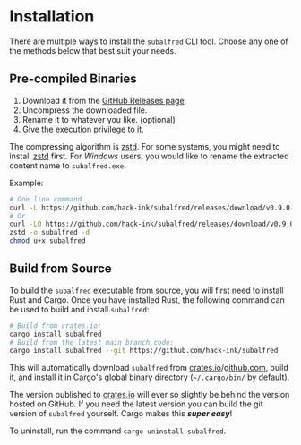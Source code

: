 # Installation
There are multiple ways to install the `subalfred` CLI tool.
Choose any one of the methods below that best suit your needs.

## Pre-compiled Binaries
1. Download it from the [GitHub Releases page].
2. Uncompress the downloaded file.
3. Rename it to whatever you like. (optional)
4. Give the execution privilege to it.

The compressing algorithm is [zstd].
For some systems, you might need to install [zstd] first.
For *Windows* users, you would like to rename the extracted content name to `subalfred.exe`.

Example:
```sh
# One line command
curl -L https://github.com/hack-ink/subalfred/releases/download/v0.9.0-rc8/subalfred-aarch64-apple-darwin.zst | zstd -o subalfred -d && chmod u+x subalfred
# Or
curl -LO https://github.com/hack-ink/subalfred/releases/download/v0.9.0-rc6/subalfred-x86_64-unknown-linux-gnu.tar.zst
zstd -o subalfred -d
chmod u+x subalfred
```

[GitHub Releases page]: https://github.com/hack-ink/subalfred/releases
[zstd]: https://github.com/facebook/zstd/releases

## Build from Source
To build the `subalfred` executable from source, you will first need to install Rust and Cargo.
Once you have installed Rust, the following command can be used to build and install `subalfred`:
```sh
# Build from crates.io:
cargo install subalfred
# Build from the latest main branch code:
cargo install subalfred --git https://github.com/hack-ink/subalfred
```

This will automatically download `subalfred` from [crates.io]/[github.com], build it, and install it in Cargo's global binary directory (`~/.cargo/bin/` by default).

The version published to [crates.io] will ever so slightly be behind the version hosted on GitHub.
If you need the latest version you can build the git version of `subalfred` yourself.
Cargo makes this ***super easy***!

To uninstall, run the command `cargo uninstall subalfred`.

[crates.io]: https://crates.io
[github.com]: https://github.com/hack-ink/subalfred
